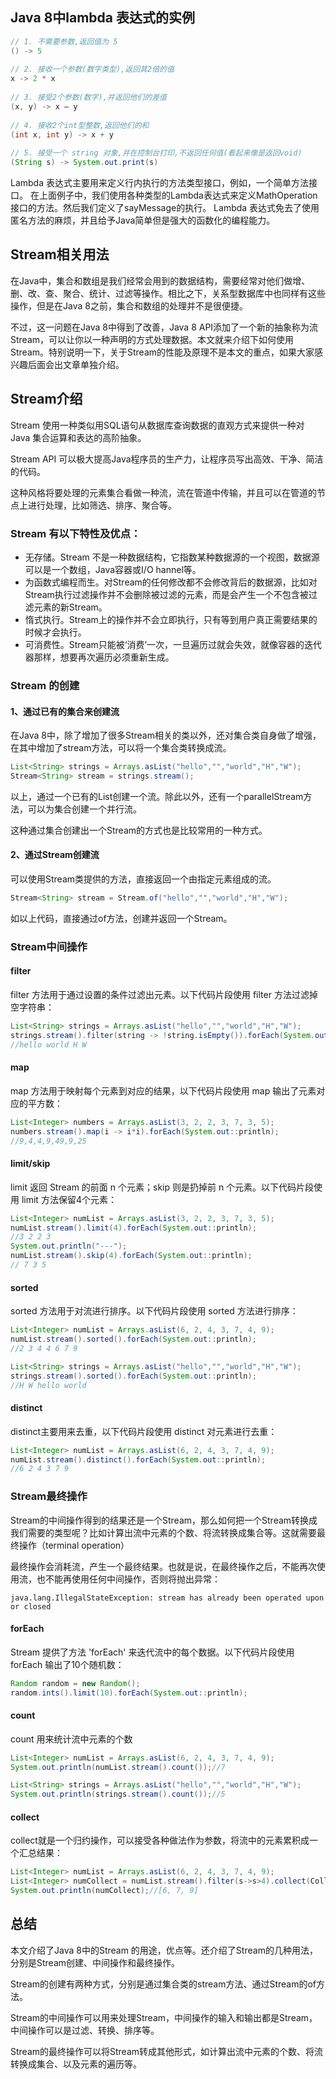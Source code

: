## Java 8中lambda 表达式的实例 ##

```java
// 1. 不需要参数,返回值为 5  
() -> 5  
  
// 2. 接收一个参数(数字类型),返回其2倍的值  
x -> 2 * x  
  
// 3. 接受2个参数(数字),并返回他们的差值  
(x, y) -> x – y  
  
// 4. 接收2个int型整数,返回他们的和  
(int x, int y) -> x + y  
  
// 5. 接受一个 string 对象,并在控制台打印,不返回任何值(看起来像是返回void)  
(String s) -> System.out.print(s)
```

Lambda 表达式主要用来定义行内执行的方法类型接口，例如，一个简单方法接口。
在上面例子中，我们使用各种类型的Lambda表达式来定义MathOperation接口的方法。然后我们定义了sayMessage的执行。
Lambda 表达式免去了使用匿名方法的麻烦，并且给予Java简单但是强大的函数化的编程能力。

## Stream相关用法 ##

在Java中，集合和数组是我们经常会用到的数据结构，需要经常对他们做增、删、改、查、聚合、统计、过滤等操作。相比之下，关系型数据库中也同样有这些操作，但是在Java 8之前，集合和数组的处理并不是很便捷。

不过，这一问题在Java 8中得到了改善，Java 8 API添加了一个新的抽象称为流Stream，可以让你以一种声明的方式处理数据。本文就来介绍下如何使用Stream。特别说明一下，关于Stream的性能及原理不是本文的重点，如果大家感兴趣后面会出文章单独介绍。

## Stream介绍 ##

Stream 使用一种类似用SQL语句从数据库查询数据的直观方式来提供一种对 Java 集合运算和表达的高阶抽象。

Stream API 可以极大提高Java程序员的生产力，让程序员写出高效、干净、简洁的代码。

这种风格将要处理的元素集合看做一种流，流在管道中传输，并且可以在管道的节点上进行处理，比如筛选、排序、聚合等。

### Stream 有以下特性及优点：

- 无存储。Stream 不是一种数据结构，它指数某种数据源的一个视图，数据源可以是一个数组，Java容器或I/O hannel等。
- 为函数式编程而生。对Stream的任何修改都不会修改背后的数据源，比如对Stream执行过滤操作并不会删除被过滤的元素，而是会产生一个不包含被过滤元素的新Stream。
- 惰式执行。Stream上的操作并不会立即执行，只有等到用户真正需要结果的时候才会执行。
- 可消费性。Stream只能被‘消费’一次，一旦遍历过就会失效，就像容器的迭代器那样，想要再次遍历必须重新生成。

### Stream 的创建 ###

#### 1、通过已有的集合来创建流

在Java 8中，除了增加了很多Stream相关的类以外，还对集合类自身做了增强，在其中增加了stream方法，可以将一个集合类转换成流。

```java
List<String> strings = Arrays.asList("hello","","world","H","W");
Stream<String> stream = strings.stream();
```

以上，通过一个已有的List创建一个流。除此以外，还有一个parallelStream方法，可以为集合创建一个并行流。

这种通过集合创建出一个Stream的方式也是比较常用的一种方式。

#### 2、通过Stream创建流

可以使用Stream类提供的方法，直接返回一个由指定元素组成的流。

```java
Stream<String> stream = Stream.of("hello","","world","H","W");

```

如以上代码，直接通过of方法，创建并返回一个Stream。

### Stream中间操作 ###

#### **filter**

filter 方法用于通过设置的条件过滤出元素。以下代码片段使用 filter 方法过滤掉空字符串：

```java
List<String> strings = Arrays.asList("hello","","world","H","W");
strings.stream().filter(string -> !string.isEmpty()).forEach(System.out::println);
//hello world H W
```

#### **map**

map 方法用于映射每个元素到对应的结果，以下代码片段使用 map 输出了元素对应的平方数：

```java
List<Integer> numbers = Arrays.asList(3, 2, 2, 3, 7, 3, 5);
numbers.stream().map(i -> i*i).forEach(System.out::println);
//9,4,4,9,49,9,25
```

#### **limit/skip**

limit 返回 Stream 的前面 n 个元素；skip 则是扔掉前 n 个元素。以下代码片段使用 limit 方法保留4个元素：

```java
List<Integer> numList = Arrays.asList(3, 2, 2, 3, 7, 3, 5);
numList.stream().limit(4).forEach(System.out::println);
//3 2 2 3
System.out.println("---");
numList.stream().skip(4).forEach(System.out::println);
// 7 3 5
```

#### **sorted**

sorted 方法用于对流进行排序。以下代码片段使用 sorted 方法进行排序：

```java
List<Integer> numList = Arrays.asList(6, 2, 4, 3, 7, 4, 9);
numList.stream().sorted().forEach(System.out::println);
//2 3 4 4 6 7 9

List<String> strings = Arrays.asList("hello","","world","H","W");
strings.stream().sorted().forEach(System.out::println);
//H W hello world 
```

#### **distinct**

distinct主要用来去重，以下代码片段使用 distinct 对元素进行去重：

```java
List<Integer> numList = Arrays.asList(6, 2, 4, 3, 7, 4, 9);
numList.stream().distinct().forEach(System.out::println);
//6 2 4 3 7 9
```

### Stream最终操作 ###

Stream的中间操作得到的结果还是一个Stream，那么如何把一个Stream转换成我们需要的类型呢？比如计算出流中元素的个数、将流转换成集合等。这就需要最终操作（terminal operation）

最终操作会消耗流，产生一个最终结果。也就是说，在最终操作之后，不能再次使用流，也不能再使用任何中间操作，否则将抛出异常：

`java.lang.IllegalStateException: stream has already been operated upon or closed`

#### **forEach**

Stream 提供了方法 'forEach' 来迭代流中的每个数据。以下代码片段使用 forEach 输出了10个随机数：

```java
Random random = new Random();
random.ints().limit(10).forEach(System.out::println);
```

#### **count**

count 用来统计流中元素的个数

```java
List<Integer> numList = Arrays.asList(6, 2, 4, 3, 7, 4, 9);
System.out.println(numList.stream().count());//7

List<String> strings = Arrays.asList("hello","","world","H","W");
System.out.println(strings.stream().count());//5
```

#### **collect**

collect就是一个归约操作，可以接受各种做法作为参数，将流中的元素累积成一个汇总结果：

```java
List<Integer> numList = Arrays.asList(6, 2, 4, 3, 7, 4, 9);
List<Integer> numCollect = numList.stream().filter(s->s>4).collect(Collectors.toList());
System.out.println(numCollect);//[6, 7, 9]
```

## 总结 ##

本文介绍了Java 8中的Stream 的用途，优点等。还介绍了Stream的几种用法，分别是Stream创建、中间操作和最终操作。

Stream的创建有两种方式，分别是通过集合类的stream方法、通过Stream的of方法。

Stream的中间操作可以用来处理Stream，中间操作的输入和输出都是Stream，中间操作可以是过滤、转换、排序等。

Stream的最终操作可以将Stream转成其他形式，如计算出流中元素的个数、将流转换成集合、以及元素的遍历等。

